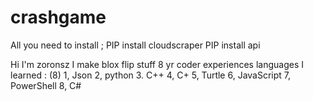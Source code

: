 # crashgame

  All you need to install ;
     PIP install cloudscraper
     PIP install api

 Hi I'm zoronsz I make blox flip stuff
   8 yr coder experiences
      languages I learned : (8) 
        1, Json
        2, python
        3. C++
        4, C+
        5, Turtle
        6, JavaScript
        7, PowerShell
        8, C#
